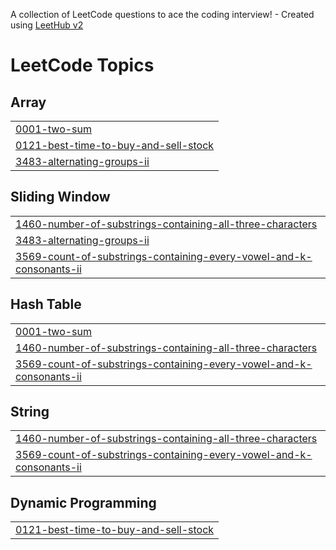 A collection of LeetCode questions to ace the coding interview! - Created using [LeetHub v2](https://github.com/arunbhardwaj/LeetHub-2.0)
<!---LeetCode Topics Start-->
# LeetCode Topics
## Array
|  |
| ------- |
| [0001-two-sum](https://github.com/chaitanyaiscoding/Leetcode-Problems/tree/master/0001-two-sum) |
| [0121-best-time-to-buy-and-sell-stock](https://github.com/chaitanyaiscoding/Leetcode-Problems/tree/master/0121-best-time-to-buy-and-sell-stock) |
| [3483-alternating-groups-ii](https://github.com/chaitanyaiscoding/Leetcode-Problems/tree/master/3483-alternating-groups-ii) |
## Sliding Window
|  |
| ------- |
| [1460-number-of-substrings-containing-all-three-characters](https://github.com/chaitanyaiscoding/Leetcode-Problems/tree/master/1460-number-of-substrings-containing-all-three-characters) |
| [3483-alternating-groups-ii](https://github.com/chaitanyaiscoding/Leetcode-Problems/tree/master/3483-alternating-groups-ii) |
| [3569-count-of-substrings-containing-every-vowel-and-k-consonants-ii](https://github.com/chaitanyaiscoding/Leetcode-Problems/tree/master/3569-count-of-substrings-containing-every-vowel-and-k-consonants-ii) |
## Hash Table
|  |
| ------- |
| [0001-two-sum](https://github.com/chaitanyaiscoding/Leetcode-Problems/tree/master/0001-two-sum) |
| [1460-number-of-substrings-containing-all-three-characters](https://github.com/chaitanyaiscoding/Leetcode-Problems/tree/master/1460-number-of-substrings-containing-all-three-characters) |
| [3569-count-of-substrings-containing-every-vowel-and-k-consonants-ii](https://github.com/chaitanyaiscoding/Leetcode-Problems/tree/master/3569-count-of-substrings-containing-every-vowel-and-k-consonants-ii) |
## String
|  |
| ------- |
| [1460-number-of-substrings-containing-all-three-characters](https://github.com/chaitanyaiscoding/Leetcode-Problems/tree/master/1460-number-of-substrings-containing-all-three-characters) |
| [3569-count-of-substrings-containing-every-vowel-and-k-consonants-ii](https://github.com/chaitanyaiscoding/Leetcode-Problems/tree/master/3569-count-of-substrings-containing-every-vowel-and-k-consonants-ii) |
## Dynamic Programming
|  |
| ------- |
| [0121-best-time-to-buy-and-sell-stock](https://github.com/chaitanyaiscoding/Leetcode-Problems/tree/master/0121-best-time-to-buy-and-sell-stock) |
<!---LeetCode Topics End-->